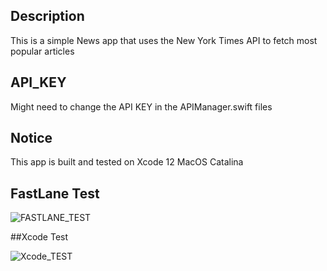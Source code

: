 ## Description
This is a simple News app that uses the New York Times API to fetch most popular articles

## API_KEY
Might need to change the API KEY in the APIManager.swift files

## Notice
This app is built and tested on Xcode 12 MacOS Catalina

## FastLane Test
![FASTLANE_TEST](https://user-images.githubusercontent.com/64197212/161134756-96dde9d5-da3b-4a24-88f2-f8af9312f4f9.png)


##Xcode Test

![Xcode_TEST](https://user-images.githubusercontent.com/64197212/161134816-4d18c168-b492-4704-af40-f84d3dc318d2.png)



